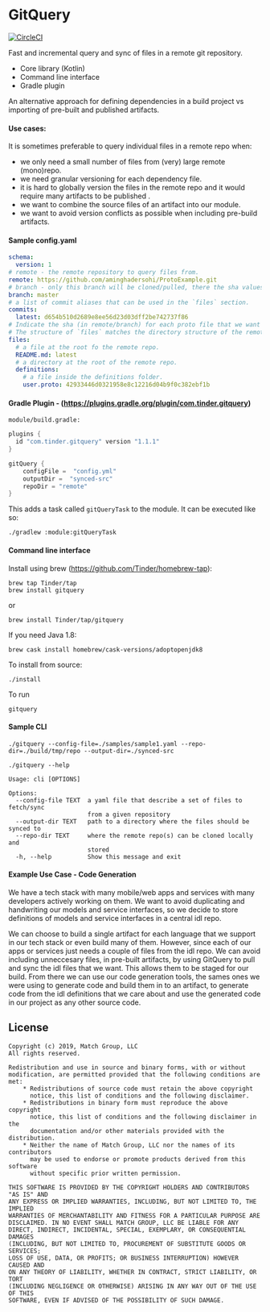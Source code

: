GitQuery
==========
[![CircleCI](https://circleci.com/gh/Tinder/GitQuery.svg?style=svg)](https://circleci.com/gh/Tinder/GitQuery)

Fast and incremental query and sync of files in a remote git repository.

 - Core library (Kotlin)
 - Command line interface
 - Gradle plugin

An alternative approach for defining dependencies in a build project vs importing of pre-built and published artifacts. 

#### Use cases: 
It is sometimes preferable to query individual files in a remote repo when:
 - we only need a small number of files from (very) large remote (mono)repo.
 - we need granular versioning for each dependency file.
 - it is hard to globally version the files in the remote repo and it would require many artifacts to be published .
 - we want to combine the source files of an artifact into our module.
 - we want to avoid version conflicts as possible when including pre-build artifacts. 

#### Sample config.yaml

```yaml
schema:
  version: 1
# remote - the remote repository to query files from.
remote: https://github.com/aminghadersohi/ProtoExample.git
# branch - only this branch will be cloned/pulled, there the sha values below must be in master.
branch: master
# a list of commit aliases that can be used in the `files` section.
commits:
  latest: d654b510d2689e8ee56d23d03dff2be742737f86
# Indicate the sha (in remote/branch) for each proto file that we want to have models generated for.
# The structure of `files` matches the directory structure of the remote repo.
files:
  # a file at the root fo the remote repo.
  README.md: latest
  # a directory at the root of the remote repo.
  definitions:
    # a file inside the definitions folder.
    user.proto: 42933446d0321958e8c12216d04b9f0c382ebf1b
```

#### Gradle Plugin - (https://plugins.gradle.org/plugin/com.tinder.gitquery)
`module/build.gradle:`
```groovy
plugins {
  id "com.tinder.gitquery" version "1.1.1"
}

gitQuery {
    configFile =  "config.yml"
    outputDir =  "synced-src"
    repoDir = "remote"
}
```

This adds a task called `gitQueryTask` to the module. It can be executed like so:

```
./gradlew :module:gitQueryTask
```

#### Command line interface 
Install using brew (https://github.com/Tinder/homebrew-tap):
```
brew tap Tinder/tap 
brew install gitquery
```
or
```
brew install Tinder/tap/gitquery
```

If you need Java 1.8:
```
brew cask install homebrew/cask-versions/adoptopenjdk8 
```

To install from source:
```shell script
./install
``` 

To run 
```shell script
gitquery
``` 

#### Sample CLI
```shell script
./gitquery --config-file=./samples/sample1.yaml --repo-dir=./build/tmp/repo --output-dir=./synced-src
```

```shell script
./gitquery --help   
                                                               
Usage: cli [OPTIONS]

Options:
  --config-file TEXT  a yaml file that describe a set of files to fetch/sync
                      from a given repository
  --output-dir TEXT   path to a directory where the files should be synced to
  --repo-dir TEXT     where the remote repo(s) can be cloned locally and
                      stored
  -h, --help          Show this message and exit
```

#### Example Use Case - Code Generation
We have a tech stack with many mobile/web apps and services with many developers actively working on them. We want to avoid duplicating and handwriting our models and service interfaces, so we decide to store definitions of models and service interfaces in a central idl repo. 

We can choose to build a single artifact for each language that we support in our tech stack or even build many of them. However, since each of our apps or services just needs a couple of files from the idl repo. We can avoid including unneccesary files, in pre-built artifacts, by using GitQuery to pull and sync the idl files that we want. This allows them to be staged for our build. From there we can use our code generation tools, the sames ones we were using to generate code and build them in to an artifact, to generate code from the idl definitions that we care about and use the generated code in our project as any other source code.

License
---
~~~
Copyright (c) 2019, Match Group, LLC
All rights reserved.

Redistribution and use in source and binary forms, with or without
modification, are permitted provided that the following conditions are met:
    * Redistributions of source code must retain the above copyright
      notice, this list of conditions and the following disclaimer.
    * Redistributions in binary form must reproduce the above copyright
      notice, this list of conditions and the following disclaimer in the
      documentation and/or other materials provided with the distribution.
    * Neither the name of Match Group, LLC nor the names of its contributors
      may be used to endorse or promote products derived from this software
      without specific prior written permission.

THIS SOFTWARE IS PROVIDED BY THE COPYRIGHT HOLDERS AND CONTRIBUTORS "AS IS" AND
ANY EXPRESS OR IMPLIED WARRANTIES, INCLUDING, BUT NOT LIMITED TO, THE IMPLIED
WARRANTIES OF MERCHANTABILITY AND FITNESS FOR A PARTICULAR PURPOSE ARE
DISCLAIMED. IN NO EVENT SHALL MATCH GROUP, LLC BE LIABLE FOR ANY
DIRECT, INDIRECT, INCIDENTAL, SPECIAL, EXEMPLARY, OR CONSEQUENTIAL DAMAGES
(INCLUDING, BUT NOT LIMITED TO, PROCUREMENT OF SUBSTITUTE GOODS OR SERVICES;
LOSS OF USE, DATA, OR PROFITS; OR BUSINESS INTERRUPTION) HOWEVER CAUSED AND
ON ANY THEORY OF LIABILITY, WHETHER IN CONTRACT, STRICT LIABILITY, OR TORT
(INCLUDING NEGLIGENCE OR OTHERWISE) ARISING IN ANY WAY OUT OF THE USE OF THIS
SOFTWARE, EVEN IF ADVISED OF THE POSSIBILITY OF SUCH DAMAGE.

